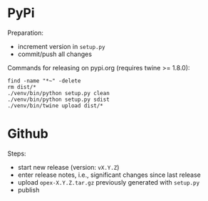 # PyPi

Preparation:

* increment version in `setup.py`
* commit/push all changes

Commands for releasing on pypi.org (requires twine >= 1.8.0):

```commandline
find -name "*~" -delete
rm dist/*
./venv/bin/python setup.py clean
./venv/bin/python setup.py sdist
./venv/bin/twine upload dist/*
```

# Github

Steps:

* start new release (version: `vX.Y.Z`)
* enter release notes, i.e., significant changes since last release
* upload `opex-X.Y.Z.tar.gz` previously generated with `setup.py`
* publish


